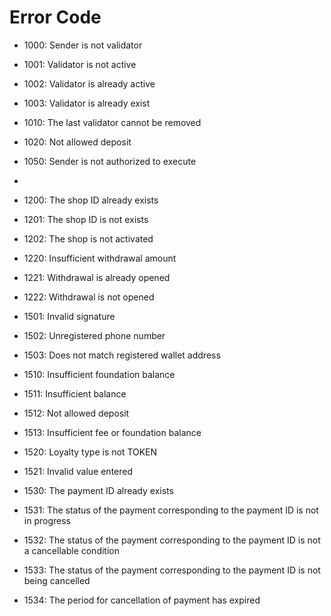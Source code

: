 # Error Code

-   1000: Sender is not validator
-   1001: Validator is not active
-   1002: Validator is already active
-   1003: Validator is already exist
-   1010: The last validator cannot be removed
-   1020: Not allowed deposit
-   1050: Sender is not authorized to execute
-
-   1200: The shop ID already exists
-   1201: The shop ID is not exists
-   1202: The shop is not activated

-   1220: Insufficient withdrawal amount
-   1221: Withdrawal is already opened
-   1222: Withdrawal is not opened

-   1501: Invalid signature
-   1502: Unregistered phone number
-   1503: Does not match registered wallet address

-   1510: Insufficient foundation balance
-   1511: Insufficient balance
-   1512: Not allowed deposit
-   1513: Insufficient fee or foundation balance

-   1520: Loyalty type is not TOKEN
-   1521: Invalid value entered

-   1530: The payment ID already exists
-   1531: The status of the payment corresponding to the payment ID is not in progress
-   1532: The status of the payment corresponding to the payment ID is not a cancellable condition
-   1533: The status of the payment corresponding to the payment ID is not being cancelled
-   1534: The period for cancellation of payment has expired
